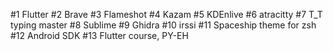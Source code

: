 #1	Flutter
#2	Brave
#3	Flameshot
#4	Kazam
#5	KDEnlive
#6	atracitty
#7	T_T typing master
#8	Sublime
#9	Ghidra
#10	irssi
#11	Spaceship theme for zsh
#12 Android SDK
#13	Flutter course, PY-EH
